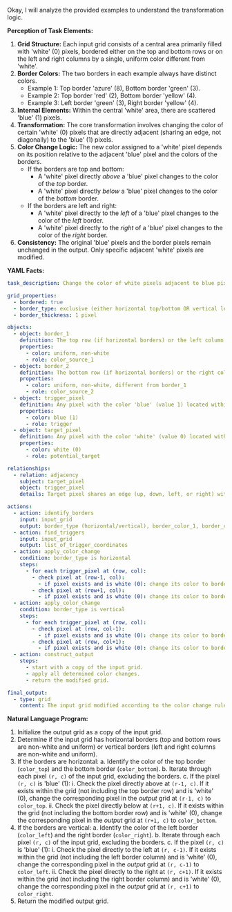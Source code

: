 Okay, I will analyze the provided examples to understand the transformation logic.

**Perception of Task Elements:**

1.  **Grid Structure:** Each input grid consists of a central area primarily filled with 'white' (0) pixels, bordered either on the top and bottom rows or on the left and right columns by a single, uniform color different from 'white'.
2.  **Border Colors:** The two borders in each example always have distinct colors.
    *   Example 1: Top border 'azure' (8), Bottom border 'green' (3).
    *   Example 2: Top border 'red' (2), Bottom border 'yellow' (4).
    *   Example 3: Left border 'green' (3), Right border 'yellow' (4).
3.  **Internal Elements:** Within the central 'white' area, there are scattered 'blue' (1) pixels.
4.  **Transformation:** The core transformation involves changing the color of certain 'white' (0) pixels that are directly adjacent (sharing an edge, not diagonally) to the 'blue' (1) pixels.
5.  **Color Change Logic:** The new color assigned to a 'white' pixel depends on its position relative to the adjacent 'blue' pixel and the colors of the borders.
    *   If the borders are top and bottom:
        *   A 'white' pixel directly *above* a 'blue' pixel changes to the color of the *top* border.
        *   A 'white' pixel directly *below* a 'blue' pixel changes to the color of the *bottom* border.
    *   If the borders are left and right:
        *   A 'white' pixel directly to the *left* of a 'blue' pixel changes to the color of the *left* border.
        *   A 'white' pixel directly to the *right* of a 'blue' pixel changes to the color of the *right* border.
6.  **Consistency:** The original 'blue' pixels and the border pixels remain unchanged in the output. Only specific adjacent 'white' pixels are modified.

**YAML Facts:**


```yaml
task_description: Change the color of white pixels adjacent to blue pixels based on the color of the corresponding border.

grid_properties:
  - bordered: true
  - border_type: exclusive (either horizontal top/bottom OR vertical left/right)
  - border_thickness: 1 pixel

objects:
  - object: border_1
    definition: The top row (if horizontal borders) or the left column (if vertical borders).
    properties:
      - color: uniform, non-white
      - role: color_source_1
  - object: border_2
    definition: The bottom row (if horizontal borders) or the right column (if vertical borders).
    properties:
      - color: uniform, non-white, different from border_1
      - role: color_source_2
  - object: trigger_pixel
    definition: Any pixel with the color 'blue' (value 1) located within the non-border area.
    properties:
      - color: blue (1)
      - role: trigger
  - object: target_pixel
    definition: Any pixel with the color 'white' (value 0) located within the non-border area.
    properties:
      - color: white (0)
      - role: potential_target

relationships:
  - relation: adjacency
    subject: target_pixel
    object: trigger_pixel
    details: Target pixel shares an edge (up, down, left, or right) with a trigger pixel.

actions:
  - action: identify_borders
    input: input_grid
    output: border_type (horizontal/vertical), border_color_1, border_color_2
  - action: find_triggers
    input: input_grid
    output: list_of_trigger_coordinates
  - action: apply_color_change
    condition: border_type is horizontal
    steps:
      - for each trigger_pixel at (row, col):
        - check pixel at (row-1, col):
          - if pixel exists and is white (0): change its color to border_color_1 (top border)
        - check pixel at (row+1, col):
          - if pixel exists and is white (0): change its color to border_color_2 (bottom border)
  - action: apply_color_change
    condition: border_type is vertical
    steps:
      - for each trigger_pixel at (row, col):
        - check pixel at (row, col-1):
          - if pixel exists and is white (0): change its color to border_color_1 (left border)
        - check pixel at (row, col+1):
          - if pixel exists and is white (0): change its color to border_color_2 (right border)
  - action: construct_output
    steps:
      - start with a copy of the input grid.
      - apply all determined color changes.
      - return the modified grid.

final_output:
  - type: grid
    content: The input grid modified according to the color change rules.
```


**Natural Language Program:**

1.  Initialize the output grid as a copy of the input grid.
2.  Determine if the input grid has horizontal borders (top and bottom rows are non-white and uniform) or vertical borders (left and right columns are non-white and uniform).
3.  If the borders are horizontal:
    a.  Identify the color of the top border (`color_top`) and the bottom border (`color_bottom`).
    b.  Iterate through each pixel `(r, c)` of the input grid, excluding the borders.
    c.  If the pixel `(r, c)` is 'blue' (1):
        i.  Check the pixel directly above at `(r-1, c)`. If it exists within the grid (not including the top border row) and is 'white' (0), change the corresponding pixel in the *output* grid at `(r-1, c)` to `color_top`.
        ii. Check the pixel directly below at `(r+1, c)`. If it exists within the grid (not including the bottom border row) and is 'white' (0), change the corresponding pixel in the *output* grid at `(r+1, c)` to `color_bottom`.
4.  If the borders are vertical:
    a.  Identify the color of the left border (`color_left`) and the right border (`color_right`).
    b.  Iterate through each pixel `(r, c)` of the input grid, excluding the borders.
    c.  If the pixel `(r, c)` is 'blue' (1):
        i.  Check the pixel directly to the left at `(r, c-1)`. If it exists within the grid (not including the left border column) and is 'white' (0), change the corresponding pixel in the *output* grid at `(r, c-1)` to `color_left`.
        ii. Check the pixel directly to the right at `(r, c+1)`. If it exists within the grid (not including the right border column) and is 'white' (0), change the corresponding pixel in the *output* grid at `(r, c+1)` to `color_right`.
5.  Return the modified output grid.